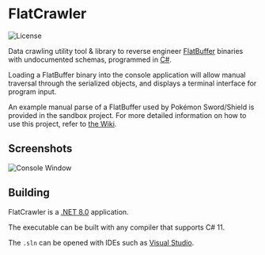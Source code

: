 FlatCrawler
=====

![License](https://img.shields.io/badge/License-GPLv3-blue.svg)

Data crawling utility tool & library to reverse engineer [FlatBuffer](https://google.github.io/flatbuffers/) binaries with undocumented schemas, programmed in [C#](https://en.wikipedia.org/wiki/C_Sharp_%28programming_language%29).

Loading a FlatBuffer binary into the console application will allow manual traversal through the serialized objects, and displays a terminal interface for program input.

An example manual parse of a FlatBuffer used by Pokémon Sword/Shield is provided in the sandbox project. For more detailed information on how to use this project, refer to [the Wiki](../../wiki).

## Screenshots

![Console Window](https://i.imgur.com/23fFpkj.png)

## Building

FlatCrawler is a [.NET 8.0](https://dotnet.microsoft.com/download/dotnet/8.0) application.

The executable can be built with any compiler that supports C# 11.

The `.sln` can be opened with IDEs such as [Visual Studio](https://visualstudio.microsoft.com/downloads/).
